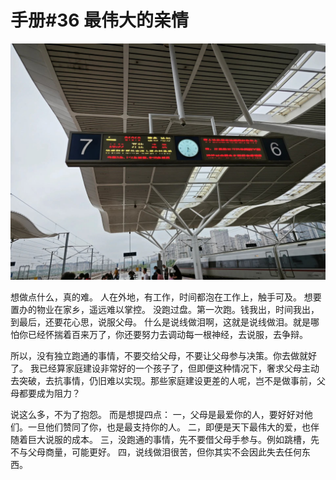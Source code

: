 # 手册#36 最伟大的亲情

 ![](img/f98508da-7819-4afc-af3f-a51552ab2129.jpg)
 
想做点什么，真的难。
人在外地，有工作，时间都泡在工作上，触手可及。
想要置办的物业在家乡，遥远难以掌控。
没跑过盘。第一次跑。钱我出，时间我出，到最后，还要花心思，说服父母。
什么是说线做泪啊，这就是说线做泪。就是哪怕你已经怀揣着百来万了，你还要努力去调动每一根神经，去说服，去争辩。

所以，没有独立跑通的事情，不要交给父母，不要让父母参与决策。你去做就好了。
我已经算家庭建设非常好的一个孩子了，但即便这种情况下，奢求父母主动去突破，去抗事情，仍旧难以实现。那些家庭建设更差的人呢，岂不是做事前，父母都要成为阻力？

说这么多，不为了抱怨。
而是想提四点：
一，父母是最爱你的人，要好好对他们。一旦他们赞同了你，也是最支持你的人。
二，即便是天下最伟大的爱，也伴随着巨大说服的成本。
三，没跑通的事情，先不要借父母手参与。例如跳槽，先不与父母商量，可能更好。
四，说线做泪很苦，但你其实不会因此失去任何东西。